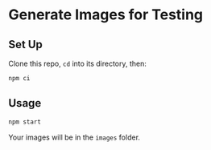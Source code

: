 # Generate Images for Testing

## Set Up

Clone this repo, `cd` into its directory, then:

```sh
npm ci
```

## Usage

```sh
npm start
```

Your images will be in the `images` folder.
